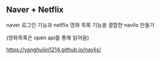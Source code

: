 ## Naver + Netflix

naver 로그인 기능과 netflix 영화 목록 기능을 결합한 navlix 만들기

(영화목록은 open api를 통해 읽어옴)

https://yanghuijin1214.github.io/navlix/
